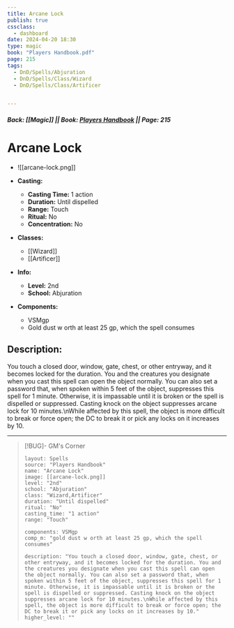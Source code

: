 ```yaml
---
title: Arcane Lock
publish: true
cssclass:
  - dashboard
date: 2024-04-20 18:30
type: magic
book: "Players Handbook.pdf"
page: 215
tags:
  - DnD/Spells/Abjuration
  - DnD/Spells/Class/Wizard
  - DnD/Spells/Class/Artificer


---
```


##### Back: [[Magic]] || Book: [Players Handbook](https://drive.google.com/drive/folders/1O5bhpYizcIT5xxAoLOuzCRht_PVS7VSG?usp=sharing) || Page: 215

# Arcane Lock
- ![[arcane-lock.png]]
- **Casting:**
    - **Casting Time:** 1 action
    - **Duration:** Until dispelled
    - **Range:** Touch
    - **Ritual:** No
    - **Concentration:** No
- **Classes:**
    - [[Wizard]]
    - [[Artificer]]

- **Info:**
    - **Level:** 2nd
    - **School:** Abjuration
- **Components:**
    - VSMgp
    - Gold dust w orth at least 25 gp, which the spell consumes

## Description:
You touch a closed door, window, gate, chest, or other entryway, and it becomes locked for the duration. You and the creatures you designate when you cast this spell can open the object normally. You can also set a password that, when spoken within 5 feet of the object, suppresses this spell for 1 minute. Otherwise, it is impassable until it is broken or the spell is dispelled or suppressed. Casting knock on the object suppresses arcane lock for 10 minutes.\nWhile affected by this spell, the object is more difficult to break or force open; the DC to break it or pick any locks on it increases by 10.



---

> [!BUG]- GM's Corner
>
> ```statblock
> layout: Spells
> source: "Players Handbook"
> name: "Arcane Lock"
> image: [[arcane-lock.png]]
> level: "2nd"
> school: "Abjuration"
> class: "Wizard,Artificer"
> duration: "Until dispelled"
> ritual: "No"
> casting_time: "1 action"
> range: "Touch"
>
> components: VSMgp
> comp_m: "gold dust w orth at least 25 gp, which the spell consumes"
>
> description: "You touch a closed door, window, gate, chest, or other entryway, and it becomes locked for the duration. You and the creatures you designate when you cast this spell can open the object normally. You can also set a password that, when spoken within 5 feet of the object, suppresses this spell for 1 minute. Otherwise, it is impassable until it is broken or the spell is dispelled or suppressed. Casting knock on the object suppresses arcane lock for 10 minutes.\nWhile affected by this spell, the object is more difficult to break or force open; the DC to break it or pick any locks on it increases by 10."
> higher_level: ""
> ```

